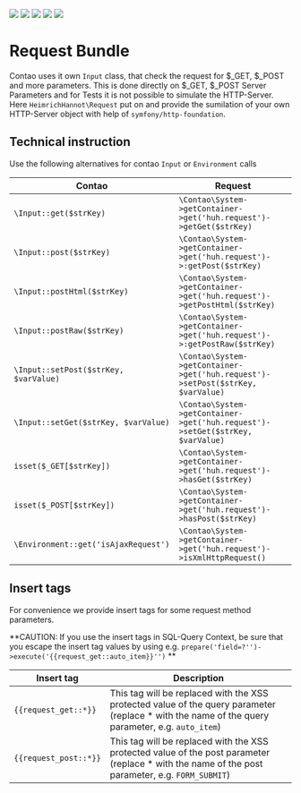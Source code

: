 
![](https://img.shields.io/packagist/v/heimrichhannot/contao-request-bundle.svg)
![](https://img.shields.io/packagist/l/heimrichhannot/contao-request-bundle.svg)
![](https://img.shields.io/packagist/dt/heimrichhannot/contao-request-bundle.svg)
[![](https://img.shields.io/travis/heimrichhannot/contao-request-bundle/master.svg)](https://travis-ci.org/heimrichhannot/contao-request-bundle/)
[![](https://img.shields.io/coveralls/heimrichhannot/contao-request-bundle/master.svg)](https://coveralls.io/github/heimrichhannot/contao-request-bundle)

# Request Bundle

Contao uses it own `Input` class, that check the request for $_GET, $_POST and more parameters.
This is done directly on $_GET, $_POST Server Parameters and for Tests it is not possible to simulate the HTTP-Server.
Here `HeimrichHannot\Request` put on and provide the sumilation of your own HTTP-Server object with help of `symfony/http-foundation`.

## Technical instruction

Use the following alternatives for contao `Input` or `Environment` calls

Contao | Request
---- | -----------
`\Input::get($strKey)` | `\Contao\System->getContainer->get('huh.request')->getGet($strKey)`
`\Input::post($strKey)` | `\Contao\System->getContainer->get('huh.request')->:getPost($strKey)`
`\Input::postHtml($strKey)` | `\Contao\System->getContainer->get('huh.request')->getPostHtml($strKey)`
`\Input::postRaw($strKey)` | `\Contao\System->getContainer->get('huh.request')->:getPostRaw($strKey)`
`\Input::setPost($strKey, $varValue)` | `\Contao\System->getContainer->get('huh.request')->setPost($strKey, $varValue)`
`\Input::setGet($strKey, $varValue)` | `\Contao\System->getContainer->get('huh.request')->setGet($strKey, $varValue)`
`isset($_GET[$strKey])` | `\Contao\System->getContainer->get('huh.request')->hasGet($strKey)`
`isset($_POST[$strKey])` | `\Contao\System->getContainer->get('huh.request')->hasPost($strKey)`
`\Environment::get('isAjaxRequest')` | `\Contao\System->getContainer->get('huh.request')->isXmlHttpRequest()`


## Insert tags

For convenience we provide insert tags for some request method parameters.

**CAUTION: If you use the insert tags in SQL-Query Context, be sure that you escape the insert tag values by using e.g. `prepare('field=?'')->execute('{{request_get::auto_item}}'')` **


Insert tag | Description
--- | --------- 
`{{request_get::*}}` | This tag will be replaced with the XSS protected value of the query parameter (replace * with the name of the query parameter, e.g. `auto_item`)
`{{request_post::*}}` | This tag will be replaced with the XSS protected value of the post parameter (replace * with the name of the post parameter, e.g. `FORM_SUBMIT`)